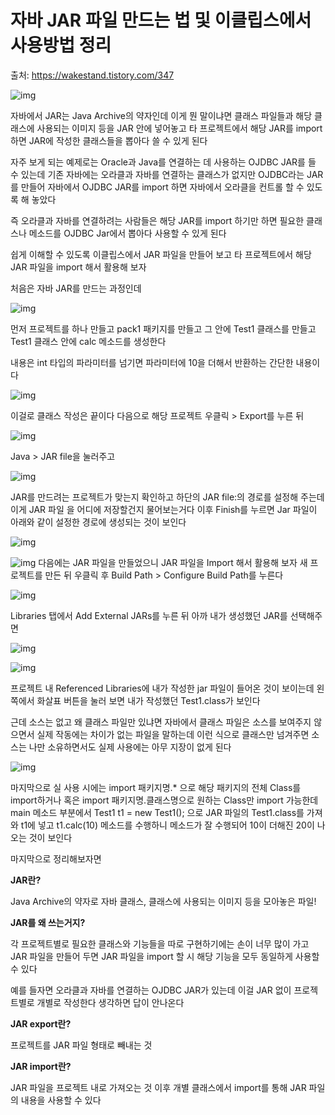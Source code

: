 # 자바 JAR 파일 만드는 법 및 이클립스에서 사용방법 정리

출처: https://wakestand.tistory.com/347



 ![img](.\images\jar-img-001.png)



자바에서 JAR는 Java Archive의 약자인데 이게 뭔 말이냐면 클래스 파일들과 해당 클래스에 사용되는 이미지 등을 JAR 안에 넣어놓고 타 프로젝트에서 해당 JAR를 import 하면 JAR에 작성한 클래스들을 뽑아다 쓸 수 있게 된다

 자주 보게 되는 예제로는 Oracle과 Java를 연결하는 데 사용하는 OJDBC JAR를 들 수 있는데 기존 자바에는 오라클과 자바를 연결하는 클래스가 없지만 OJDBC라는 JAR를 만들어 자바에서 OJDBC JAR를 import 하면 자바에서 오라클을 컨트롤 할 수 있도록 해 놓았다

 즉 오라클과 자바를 연결하려는 사람들은  해당 JAR를 import 하기만 하면 필요한 클래스나 메소드를 OJDBC Jar에서 뽑아다 사용할 수 있게 된다

 쉽게 이해할 수 있도록 이클립스에서 JAR 파일을 만들어 보고 타 프로젝트에서 해당 JAR 파일을 import 해서 활용해 보자

 처음은 자바 JAR를 만드는 과정인데

 ![img](.\images\jar-img-002.png)



먼저 프로젝트를 하나 만들고 pack1 패키지를 만들고 그 안에 Test1 클래스를 만들고 Test1 클래스 안에 calc 메소드를 생성한다

 내용은 int 타입의 파라미터를 넘기면 파라미터에 10을 더해서 반환하는 간단한 내용이다

 ![img](.\images\jar-img-003.png)



이걸로 클래스 작성은 끝이다 다음으로 해당 프로젝트 우클릭 > Export를 누른 뒤

 ![img](.\images\jar-img-004.png)



Java > JAR file을 눌러주고

 ![img](.\images\jar-img-005.png)

JAR를 만드려는 프로젝트가 맞는지 확인하고 하단의 JAR file:의 경로를 설정해 주는데 이게 JAR 파일 을 어디에 저장할건지 물어보는거다
이후 Finish를 누르면 Jar 파일이 아래와 같이 설정한 경로에 생성되는 것이 보인다

 ![img](https://blog.kakaocdn.net/dn/uQsuz/btqJrx8n89D/emWfsnv6rvt8i4lTln4hHK/img.png)

 ![img](.\images\jar-img-006.png)
다음에는 JAR 파일을 만들었으니 JAR 파일을 Import 해서 활용해 보자 
새 프로젝트를 만든 뒤 우클릭 후 Build Path > Configure Build Path를 누른다

 ![img](.\images\jar-img-007.png)

Libraries 탭에서 Add External JARs를 누른 뒤 아까 내가 생성했던 JAR를 선택해주면

 ![img](.\images\jar-img-001-1.png)

 ![img](.\images\jar-img-008.png)

프로젝트 내 Referenced Libraries에 내가 작성한 jar 파일이 들어온 것이 보이는데 왼쪽에서 화살표 버튼을 눌러 보면 내가 작성했던 Test1.class가 보인다

근데 소스는 없고 왜 클래스 파일만 있냐면 자바에서 클래스 파일은 소스를 보여주지 않으면서 실제 작동에는 차이가 없는 파일을 말하는데 이런 식으로 클래스만 넘겨주면 소스는 나만 소유하면서도 실제 사용에는 아무 지장이 없게 된다

 ![img](.\images\jar-img-009.png)

마지막으로 실 사용 시에는 import 패키지명.* 으로 해당 패키지의 전체 Class를 import하거나 혹은 import 패키지명.클래스명으로 원하는 Class만 import 가능한데 main 메소드 부분에서 Test1 t1 = new Test1(); 으로 JAR 파일의 Test1.class를 가져와 t1에 넣고  t1.calc(10) 메소드를 수행하니 메소드가 잘 수행되어 10이 더해진 20이 나오는 것이 보인다

 

마지막으로 정리해보자면

**JAR란?**

Java Archive의 약자로 자바 클래스, 클래스에 사용되는 이미지 등을 모아놓은 파일!

 

**JAR를 왜 쓰는거지?**

각 프로젝트별로 필요한 클래스와 기능들을 따로 구현하기에는 손이 너무 많이 가고 JAR 파일을 만들어 두면 JAR 파일을 import 할 시 해당 기능을 모두 동일하게 사용할 수 있다

 

예를 들자면 오라클과 자바를 연결하는 OJDBC JAR가 있는데 이걸 JAR 없이 프로젝트별로 개별로 작성한다 생각하면 답이 안나온다

 

**JAR export란?**

프로젝트를 JAR 파일 형태로 빼내는 것

 

**JAR import란?**

JAR 파일을 프로젝트 내로 가져오는 것 이후 개별 클래스에서 import를 통해 JAR 파일의 내용을 사용할 수 있다



